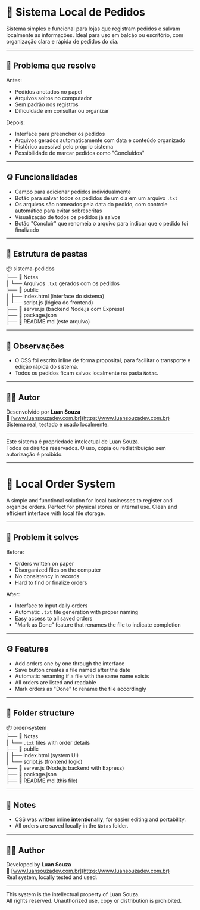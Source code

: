 # 🛒 Sistema Local de Pedidos

Sistema simples e funcional para lojas que registram pedidos e salvam localmente as informações. Ideal para uso em balcão ou escritório, com organização clara e rápida de pedidos do dia.

---

## 🚩 Problema que resolve

Antes:
- Pedidos anotados no papel
- Arquivos soltos no computador
- Sem padrão nos registros
- Dificuldade em consultar ou organizar

Depois:
- Interface para preencher os pedidos
- Arquivos gerados automaticamente com data e conteúdo organizado
- Histórico acessível pelo próprio sistema
- Possibilidade de marcar pedidos como "Concluídos"

---

## ⚙️ Funcionalidades

- Campo para adicionar pedidos individualmente
- Botão para salvar todos os pedidos de um dia em um arquivo `.txt`
- Os arquivos são nomeados pela data do pedido, com controle automático para evitar sobrescritas
- Visualização de todos os pedidos já salvos
- Botão "Concluir" que renomeia o arquivo para indicar que o pedido foi finalizado

---

## 🧱 Estrutura de pastas

📦 sistema-pedidos  
├── 📁 Notas  
│   └── Arquivos `.txt` gerados com os pedidos  
├── 📁 public  
│   ├── index.html (interface do sistema)  
│   └── script.js (lógica do frontend)  
├── 📄 server.js (backend Node.js com Express)  
├── 📄 package.json  
├── 📄 README.md (este arquivo)

---

## 📌 Observações

- O CSS foi escrito inline de forma proposital, para facilitar o transporte e edição rápida do sistema.
- Todos os pedidos ficam salvos localmente na pasta `Notas`.

---

## 🧑‍💻 Autor

Desenvolvido por **Luan Souza**  
🔗 [www.luansouzadev.com.br](https://www.luansouzadev.com.br)  
Sistema real, testado e usado localmente.

---

Este sistema é propriedade intelectual de Luan Souza.  
Todos os direitos reservados. O uso, cópia ou redistribuição sem autorização é proibido.

------------------------------

# 🛒 Local Order System

A simple and functional solution for local businesses to register and organize orders. Perfect for physical stores or internal use. Clean and efficient interface with local file storage.

---

## 🚩 Problem it solves

Before:
- Orders written on paper
- Disorganized files on the computer
- No consistency in records
- Hard to find or finalize orders

After:
- Interface to input daily orders
- Automatic `.txt` file generation with proper naming
- Easy access to all saved orders
- "Mark as Done" feature that renames the file to indicate completion

---

## ⚙️ Features

- Add orders one by one through the interface
- Save button creates a file named after the date
- Automatic renaming if a file with the same name exists
- All orders are listed and readable
- Mark orders as "Done" to rename the file accordingly

---

## 🧱 Folder structure

📦 order-system  
├── 📁 Notas  
│   └── `.txt` files with order details  
├── 📁 public  
│   ├── index.html (system UI)  
│   └── script.js (frontend logic)  
├── 📄 server.js (Node.js backend with Express)  
├── 📄 package.json  
├── 📄 README.md (this file)

---

## 📌 Notes

- CSS was written inline **intentionally**, for easier editing and portability.
- All orders are saved locally in the `Notas` folder.

---

## 🧑‍💻 Author

Developed by **Luan Souza**  
🔗 [www.luansouzadev.com.br](https://www.luansouzadev.com.br)  
Real system, locally tested and used.

---

This system is the intellectual property of Luan Souza.  
All rights reserved. Unauthorized use, copy or distribution is prohibited.
